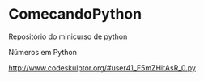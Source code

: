 # ComecandoPython
Repositório do minicurso de python


Números em Python

http://www.codeskulptor.org/#user41_F5mZHitAsR_0.py




